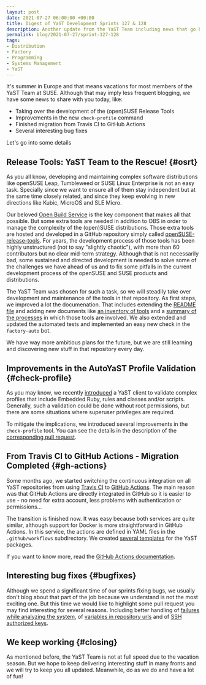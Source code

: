 ```yaml
---
layout: post
date: 2021-07-27 06:00:00 +00:00
title: Digest of YaST Development Sprints 127 & 128
description: Another update from the YaST Team including news that go beyond the scope of YaST
permalink: blog/2021-07-27/sprint-127-128
tags:
- Distribution
- Factory
- Programming
- Systems Management
- YaST
---
```


It's summer in Europe and that means vacations for most members of the YaST Team at SUSE. Although
that may imply less frequent blogging, we have some news to share with you today, like:

- Taking over the development of the (open)SUSE Release Tools
- Improvements in the new `check-profile` command
- Finished migration from Travis CI to GitHub Actions
- Several interesting bug fixes

Let's go into some details

## Release Tools: YaST Team to the Rescue! {#osrt}

As you all know, developing and maintaining complex software distributions like openSUSE Leap,
Tumbleweed or SUSE Linux Enterprise is not an easy task. Specially since we want to ensure all of
them stay independent but at the same time closely related, and since they keep evolving in new
directions like Kubic, MicroOS and SLE Micro.

Our beloved [Open Build Service](https://openbuildservice.org/) is the key component that makes all
that possible. But some extra tools are needed in addition to OBS in order to manage the complexity
of the (open)SUSE distributions. Those extra tools are hosted and developed in a GitHub repository
simply called [openSUSE-release-tools](https://github.com/openSUSE/openSUSE-release-tools). For
years, the development process of those tools has been highly unstructured (not to say "slightly
chaotic"), with more than 60 contributors but no clear mid-term strategy. Although that is not
necessarily bad, some sustained and directed development is needed to solve some of the challenges
we have ahead of us and to fix some pitfalls in the current development process of the openSUSE and
SUSE products and distributions.

The YaST Team was chosen for such a task, so we will steadily take over development and maintenance
of the tools in that repository. As first steps, we improved a lot the documenation. That includes
extending the [README
file](https://github.com/openSUSE/openSUSE-release-tools/blob/master/README.md) and adding new
documents like [an inventory of
tools](https://github.com/openSUSE/openSUSE-release-tools/blob/master/CONTENTS.md) and a [summary of
the processes](https://github.com/openSUSE/openSUSE-release-tools/blob/master/docs/processes.md) in
which those tools are involved. We also extended and updated the automated tests and implemented
an easy new check in the `factory-auto` bot.

We have way more ambitious plans for the future, but we are still learning and discovering new stuff
in that repository every day.

## Improvements in the AutoYaST Profile Validation {#check-profile}

As you may know, we recently [introduced]({{site.baseurl}}/blog/2021-06-01/sprint-124) a YaST client
to validate complex profiles that include Embedded Ruby, rules and classes and/or scripts.
Generally, such a validation could be done without root permissions, but there are some situations
where superuser privileges are required.

To mitigate the implications, we introduced several improvements in the `check-profile` tool. You
can see the details in the description of the [corresponding pull
request](https://github.com/yast/yast-autoinstallation/pull/773).

## From Travis CI to GitHub Actions - Migration Completed {#gh-actions}

Some months ago, we started switching the continuous integration on all YaST repositories from using
[Travis CI](https://travis-ci.com/) to [GitHub Actions](https://github.com/features/actions). The
main reason was that GitHub Actions are directly integrated in GitHub so it is easier to use - no
need for extra account, less problems with authentication or permissions...

The transition is finished now. It was easy because both services are quite similar, although
support for Docker is more straightforward in GitHub Actions. In this service, the actions are
defined in YAML files in the `.github/workflows` subdirectory. We created [several
templates](https://github.com/yast/.github/tree/master/workflow-templates) for the YaST packages.

If you want to know more, read the [GitHub Actions
documentation](https://docs.github.com/en/actions).

## Interesting bug fixes {#bugfixes}

Although we spend a significant time of our sprints fixing bugs, we usually don't blog about that
part of the job because we understand is not the most exciting one. But this time we would like to
highlight some pull request you may find interesting for several reasons. Including better handling
of [failures while analyzing the system](https://github.com/yast/yast-users/pull/317), of [variables
in repository urls](https://github.com/yast/yast-yast2/pull/1183) and of [SSH authorized
keys](https://github.com/yast/yast-users/pull/320).

## We keep working {#closing}

As mentioned before, the YaST Team is not at full speed due to the vacation season. But we hope to
keep delivering interesting stuff in many fronts and we will try to keep you all updated. Meanwhile,
do as we do and have a lot of fun!
